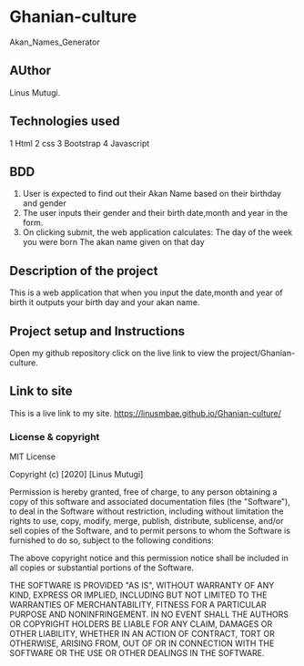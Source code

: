 # Ghanian-culture
Akan_Names_Generator
## AUthor
Linus Mutugi.
## Technologies used
1 Html
2 css
3 Bootstrap
4 Javascript
## BDD
1. User is expected to find out their Akan Name based on their birthday and gender
2. The user inputs their gender and their birth date,month and year in the form.
3. On clicking submit, the web application calculates:
The day of the week you were born
The akan name given on that day
## Description of the project
This is a web application that when you input the date,month and year of birth it outputs your birth day and your akan name.
## Project setup and Instructions
Open my github repository
click on the live link to view the project/Ghanian-culture.
## Link to site
This is a live link to my site. https://linusmbae.github.io/Ghanian-culture/
### License & copyright
MIT License

Copyright (c) [2020] [Linus Mutugi]

Permission is hereby granted, free of charge, to any person obtaining a copy
of this software and associated documentation files (the "Software"), to deal
in the Software without restriction, including without limitation the rights
to use, copy, modify, merge, publish, distribute, sublicense, and/or sell
copies of the Software, and to permit persons to whom the Software is
furnished to do so, subject to the following conditions:

The above copyright notice and this permission notice shall be included in all
copies or substantial portions of the Software.

THE SOFTWARE IS PROVIDED "AS IS", WITHOUT WARRANTY OF ANY KIND, EXPRESS OR
IMPLIED, INCLUDING BUT NOT LIMITED TO THE WARRANTIES OF MERCHANTABILITY,
FITNESS FOR A PARTICULAR PURPOSE AND NONINFRINGEMENT. IN NO EVENT SHALL THE
AUTHORS OR COPYRIGHT HOLDERS BE LIABLE FOR ANY CLAIM, DAMAGES OR OTHER
LIABILITY, WHETHER IN AN ACTION OF CONTRACT, TORT OR OTHERWISE, ARISING FROM,
OUT OF OR IN CONNECTION WITH THE SOFTWARE OR THE USE OR OTHER DEALINGS IN THE
SOFTWARE.


